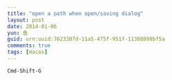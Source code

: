```yaml
---
title: "open a path when open/saving dialog"
layout: post
date: 2014-01-06
yun: 鱼
guid: urn:uuid:7623307d-11a5-475f-951f-11308099bf5a
comments: true
tags: [macos]
---
```

	Cmd-Shift-G

